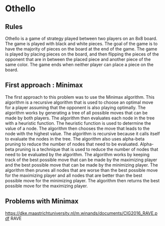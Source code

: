 # Othello

## Rules

Othello is a game of strategy played between two players on an 8x8 board. The game is played with black and white pieces. The goal of the game is to have the majority of pieces on the board at the end of the game. The game is played by placing pieces on the board, and then flipping the pieces of the opponent that are in between the placed piece and another piece of the same color. The game ends when neither player can place a piece on the board.

## First approach : Minimax

The first approach to this problem was to use the Minimax algorithm. This algorithm is a recursive algorithm that is used to choose an optimal move for a player assuming that the opponent is also playing optimally. The algorithm works by generating a tree of all possible moves that can be made by both players. The algorithm then evaluates each node in the tree with a heuristic function. The heuristic function is used to determine the value of a node. The algorithm then chooses the move that leads to the node with the highest value. The algorithm is recursive because it calls itself to evaluate the nodes in the tree. The algorithm also uses alpha-beta pruning to reduce the number of nodes that need to be evaluated. Alpha-beta pruning is a technique that is used to reduce the number of nodes that need to be evaluated by the algorithm. The algorithm works by keeping track of the best possible move that can be made by the maximizing player and the best possible move that can be made by the minimizing player. The algorithm then prunes all nodes that are worse than the best possible move for the maximizing player and all nodes that are better than the best possible move for the minimizing player. The algorithm then returns the best possible move for the maximizing player.

## Problems with Minimax




https://dke.maastrichtuniversity.nl/m.winands/documents/CIG2016_RAVE.pdf RAVE
